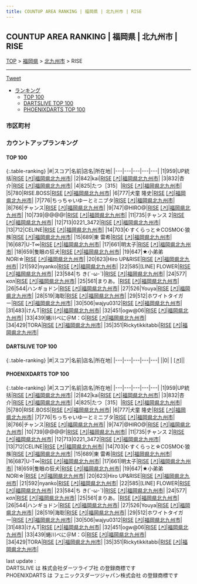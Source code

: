 ```yaml
---
title: COUNTUP AREA RANKING | 福岡県 | 北九州市 | RISE
---
```

## COUNTUP AREA RANKING | 福岡県 | 北九州市 | RISE

[TOP](/darts/rank/) > [福岡県](/darts/rank/福岡県/) > [北九州市](/darts/rank/福岡県/北九州市/) > RISE

___

<a href="https://twitter.com/share?ref_src=twsrc%5Etfw" data-text="COUNTUP AREA RANKING | 福岡県北九州市RISE" class="twitter-share-button" data-hashtags="DARTSLIVE,PHOENIXDARTS,darts,ダーツ" data-show-count="false">Tweet</a>

* [ランキング](#カウントアップランキング)
    * [TOP 100](#top-100)
    * [DARTSLIVE TOP 100](#dartslive-top-100)
    * [PHOENIXDARTS TOP 100](#phoenixdarts-top-100)

### 市区町村

<ul>

</ul>

### カウントアップランキング

#### TOP 100



{:.table-ranking}
|#|スコア|名前|店名|所在地|
|---|---|---|---|---|
|1|959|<span class="rank-name-pd">UP統括</span>|<a href="/darts/rank/shops/80847.html">RISE</a> <a href="https://vs.phoenixdarts.com/jp/shop/shopDetailInfo/s_80847?s_seq=80847">[↗]</a>|<a href="/darts/rank/福岡県/北九州市">福岡県北九州市</a>|
|2|842|<span class="rank-name-pd">kai</span>|<a href="/darts/rank/shops/80847.html">RISE</a> <a href="https://vs.phoenixdarts.com/jp/shop/shopDetailInfo/s_80847?s_seq=80847">[↗]</a>|<a href="/darts/rank/福岡県/北九州市">福岡県北九州市</a>|
|3|832|<span class="rank-name-pd">杏介</span>|<a href="/darts/rank/shops/80847.html">RISE</a> <a href="https://vs.phoenixdarts.com/jp/shop/shopDetailInfo/s_80847?s_seq=80847">[↗]</a>|<a href="/darts/rank/福岡県/北九州市">福岡県北九州市</a>|
|4|825|<span class="rank-name-pd">たつ［315］</span>|<a href="/darts/rank/shops/80847.html">RISE</a> <a href="https://vs.phoenixdarts.com/jp/shop/shopDetailInfo/s_80847?s_seq=80847">[↗]</a>|<a href="/darts/rank/福岡県/北九州市">福岡県北九州市</a>|
|5|780|<span class="rank-name-pd">RISE.BOSS</span>|<a href="/darts/rank/shops/80847.html">RISE</a> <a href="https://vs.phoenixdarts.com/jp/shop/shopDetailInfo/s_80847?s_seq=80847">[↗]</a>|<a href="/darts/rank/福岡県/北九州市">福岡県北九州市</a>|
|6|777|<span class="rank-name-pd">犬童 隆史</span>|<a href="/darts/rank/shops/80847.html">RISE</a> <a href="https://vs.phoenixdarts.com/jp/shop/shopDetailInfo/s_80847?s_seq=80847">[↗]</a>|<a href="/darts/rank/福岡県/北九州市">福岡県北九州市</a>|
|7|776|<span class="rank-name-pd">ちっちゃいゆーとミニブタ</span>|<a href="/darts/rank/shops/80847.html">RISE</a> <a href="https://vs.phoenixdarts.com/jp/shop/shopDetailInfo/s_80847?s_seq=80847">[↗]</a>|<a href="/darts/rank/福岡県/北九州市">福岡県北九州市</a>|
|8|766|<span class="rank-name-pd">チャンス</span>|<a href="/darts/rank/shops/80847.html">RISE</a> <a href="https://vs.phoenixdarts.com/jp/shop/shopDetailInfo/s_80847?s_seq=80847">[↗]</a>|<a href="/darts/rank/福岡県/北九州市">福岡県北九州市</a>|
|9|747|<span class="rank-name-pd">@HIRO@</span>|<a href="/darts/rank/shops/80847.html">RISE</a> <a href="https://vs.phoenixdarts.com/jp/shop/shopDetailInfo/s_80847?s_seq=80847">[↗]</a>|<a href="/darts/rank/福岡県/北九州市">福岡県北九州市</a>|
|10|739|<span class="rank-name-pd">@@@@!</span>|<a href="/darts/rank/shops/80847.html">RISE</a> <a href="https://vs.phoenixdarts.com/jp/shop/shopDetailInfo/s_80847?s_seq=80847">[↗]</a>|<a href="/darts/rank/福岡県/北九州市">福岡県北九州市</a>|
|11|735|<span class="rank-name-pd">チャンス 2</span>|<a href="/darts/rank/shops/80847.html">RISE</a> <a href="https://vs.phoenixdarts.com/jp/shop/shopDetailInfo/s_80847?s_seq=80847">[↗]</a>|<a href="/darts/rank/福岡県/北九州市">福岡県北九州市</a>|
|12|713|<span class="rank-name-pd">0221_3472</span>|<a href="/darts/rank/shops/80847.html">RISE</a> <a href="https://vs.phoenixdarts.com/jp/shop/shopDetailInfo/s_80847?s_seq=80847">[↗]</a>|<a href="/darts/rank/福岡県/北九州市">福岡県北九州市</a>|
|13|712|<span class="rank-name-pd">CELINE</span>|<a href="/darts/rank/shops/80847.html">RISE</a> <a href="https://vs.phoenixdarts.com/jp/shop/shopDetailInfo/s_80847?s_seq=80847">[↗]</a>|<a href="/darts/rank/福岡県/北九州市">福岡県北九州市</a>|
|14|703|<span class="rank-name-pd">☪すくらっと☆COSMO☪狼族</span>|<a href="/darts/rank/shops/80847.html">RISE</a> <a href="https://vs.phoenixdarts.com/jp/shop/shopDetailInfo/s_80847?s_seq=80847">[↗]</a>|<a href="/darts/rank/福岡県/北九州市">福岡県北九州市</a>|
|15|689|<span class="rank-name-pd">東 雷希</span>|<a href="/darts/rank/shops/80847.html">RISE</a> <a href="https://vs.phoenixdarts.com/jp/shop/shopDetailInfo/s_80847?s_seq=80847">[↗]</a>|<a href="/darts/rank/福岡県/北九州市">福岡県北九州市</a>|
|16|687|<span class="rank-name-pd">U-T∞</span>|<a href="/darts/rank/shops/80847.html">RISE</a> <a href="https://vs.phoenixdarts.com/jp/shop/shopDetailInfo/s_80847?s_seq=80847">[↗]</a>|<a href="/darts/rank/福岡県/北九州市">福岡県北九州市</a>|
|17|661|<span class="rank-name-pd">明太子</span>|<a href="/darts/rank/shops/80847.html">RISE</a> <a href="https://vs.phoenixdarts.com/jp/shop/shopDetailInfo/s_80847?s_seq=80847">[↗]</a>|<a href="/darts/rank/福岡県/北九州市">福岡県北九州市</a>|
|18|659|<span class="rank-name-pd">隻眼の狂犬</span>|<a href="/darts/rank/shops/80847.html">RISE</a> <a href="https://vs.phoenixdarts.com/jp/shop/shopDetailInfo/s_80847?s_seq=80847">[↗]</a>|<a href="/darts/rank/福岡県/北九州市">福岡県北九州市</a>|
|19|647|<span class="rank-name-pd">★小弟弟NORI☆</span>|<a href="/darts/rank/shops/80847.html">RISE</a> <a href="https://vs.phoenixdarts.com/jp/shop/shopDetailInfo/s_80847?s_seq=80847">[↗]</a>|<a href="/darts/rank/福岡県/北九州市">福岡県北九州市</a>|
|20|623|<span class="rank-name-pd">Hiro UP&amp;RISE</span>|<a href="/darts/rank/shops/80847.html">RISE</a> <a href="https://vs.phoenixdarts.com/jp/shop/shopDetailInfo/s_80847?s_seq=80847">[↗]</a>|<a href="/darts/rank/福岡県/北九州市">福岡県北九州市</a>|
|21|592|<span class="rank-name-pd">nyanko</span>|<a href="/darts/rank/shops/80847.html">RISE</a> <a href="https://vs.phoenixdarts.com/jp/shop/shopDetailInfo/s_80847?s_seq=80847">[↗]</a>|<a href="/darts/rank/福岡県/北九州市">福岡県北九州市</a>|
|22|585|<span class="rank-name-pd">[LINE] FLOWER</span>|<a href="/darts/rank/shops/80847.html">RISE</a> <a href="https://vs.phoenixdarts.com/jp/shop/shopDetailInfo/s_80847?s_seq=80847">[↗]</a>|<a href="/darts/rank/福岡県/北九州市">福岡県北九州市</a>|
|23|584|<span class="rank-name-pd">ち  き(´･ω･`)</span>|<a href="/darts/rank/shops/80847.html">RISE</a> <a href="https://vs.phoenixdarts.com/jp/shop/shopDetailInfo/s_80847?s_seq=80847">[↗]</a>|<a href="/darts/rank/福岡県/北九州市">福岡県北九州市</a>|
|24|577|<span class="rank-name-pd">кσл</span>|<a href="/darts/rank/shops/80847.html">RISE</a> <a href="https://vs.phoenixdarts.com/jp/shop/shopDetailInfo/s_80847?s_seq=80847">[↗]</a>|<a href="/darts/rank/福岡県/北九州市">福岡県北九州市</a>|
|25|561|<span class="rank-name-pd">まりあ。</span>|<a href="/darts/rank/shops/80847.html">RISE</a> <a href="https://vs.phoenixdarts.com/jp/shop/shopDetailInfo/s_80847?s_seq=80847">[↗]</a>|<a href="/darts/rank/福岡県/北九州市">福岡県北九州市</a>|
|26|544|<span class="rank-name-pd">ハンギョドン</span>|<a href="/darts/rank/shops/80847.html">RISE</a> <a href="https://vs.phoenixdarts.com/jp/shop/shopDetailInfo/s_80847?s_seq=80847">[↗]</a>|<a href="/darts/rank/福岡県/北九州市">福岡県北九州市</a>|
|27|526|<span class="rank-name-pd">Youya</span>|<a href="/darts/rank/shops/80847.html">RISE</a> <a href="https://vs.phoenixdarts.com/jp/shop/shopDetailInfo/s_80847?s_seq=80847">[↗]</a>|<a href="/darts/rank/福岡県/北九州市">福岡県北九州市</a>|
|28|519|<span class="rank-name-pd">海聡</span>|<a href="/darts/rank/shops/80847.html">RISE</a> <a href="https://vs.phoenixdarts.com/jp/shop/shopDetailInfo/s_80847?s_seq=80847">[↗]</a>|<a href="/darts/rank/福岡県/北九州市">福岡県北九州市</a>|
|29|512|<span class="rank-name-pd">ホワイトタイガー</span>|<a href="/darts/rank/shops/80847.html">RISE</a> <a href="https://vs.phoenixdarts.com/jp/shop/shopDetailInfo/s_80847?s_seq=80847">[↗]</a>|<a href="/darts/rank/福岡県/北九州市">福岡県北九州市</a>|
|30|506|<span class="rank-name-pd">wajyu0312</span>|<a href="/darts/rank/shops/80847.html">RISE</a> <a href="https://vs.phoenixdarts.com/jp/shop/shopDetailInfo/s_80847?s_seq=80847">[↗]</a>|<a href="/darts/rank/福岡県/北九州市">福岡県北九州市</a>|
|31|483|<span class="rank-name-pd">けんT</span>|<a href="/darts/rank/shops/80847.html">RISE</a> <a href="https://vs.phoenixdarts.com/jp/shop/shopDetailInfo/s_80847?s_seq=80847">[↗]</a>|<a href="/darts/rank/福岡県/北九州市">福岡県北九州市</a>|
|32|451|<span class="rank-name-pd">ogw@06</span>|<a href="/darts/rank/shops/80847.html">RISE</a> <a href="https://vs.phoenixdarts.com/jp/shop/shopDetailInfo/s_80847?s_seq=80847">[↗]</a>|<a href="/darts/rank/福岡県/北九州市">福岡県北九州市</a>|
|33|439|<span class="rank-name-pd">蜷川べに＠M：G</span>|<a href="/darts/rank/shops/80847.html">RISE</a> <a href="https://vs.phoenixdarts.com/jp/shop/shopDetailInfo/s_80847?s_seq=80847">[↗]</a>|<a href="/darts/rank/福岡県/北九州市">福岡県北九州市</a>|
|34|429|<span class="rank-name-pd">TORA</span>|<a href="/darts/rank/shops/80847.html">RISE</a> <a href="https://vs.phoenixdarts.com/jp/shop/shopDetailInfo/s_80847?s_seq=80847">[↗]</a>|<a href="/darts/rank/福岡県/北九州市">福岡県北九州市</a>|
|35|351|<span class="rank-name-pd">Rickytikkitabbi</span>|<a href="/darts/rank/shops/80847.html">RISE</a> <a href="https://vs.phoenixdarts.com/jp/shop/shopDetailInfo/s_80847?s_seq=80847">[↗]</a>|<a href="/darts/rank/福岡県/北九州市">福岡県北九州市</a>|


#### DARTSLIVE TOP 100



{:.table-ranking}
|#|スコア|名前|店名|所在地|
|---|---|---|---|---|
||0|<span class="rank-name-dl"> </span>|<a href="/darts/rank/shops/.html"></a> <a href="">[↗]</a>|<a href="/darts/rank//"></a>|


#### PHOENIXDARTS TOP 100



{:.table-ranking}
|#|スコア|名前|店名|所在地|
|---|---|---|---|---|
|1|959|<span class="rank-name-pd">UP統括</span>|<a href="/darts/rank/shops/80847.html">RISE</a> <a href="https://vs.phoenixdarts.com/jp/shop/shopDetailInfo/s_80847?s_seq=80847">[↗]</a>|<a href="/darts/rank/福岡県/北九州市">福岡県北九州市</a>|
|2|842|<span class="rank-name-pd">kai</span>|<a href="/darts/rank/shops/80847.html">RISE</a> <a href="https://vs.phoenixdarts.com/jp/shop/shopDetailInfo/s_80847?s_seq=80847">[↗]</a>|<a href="/darts/rank/福岡県/北九州市">福岡県北九州市</a>|
|3|832|<span class="rank-name-pd">杏介</span>|<a href="/darts/rank/shops/80847.html">RISE</a> <a href="https://vs.phoenixdarts.com/jp/shop/shopDetailInfo/s_80847?s_seq=80847">[↗]</a>|<a href="/darts/rank/福岡県/北九州市">福岡県北九州市</a>|
|4|825|<span class="rank-name-pd">たつ［315］</span>|<a href="/darts/rank/shops/80847.html">RISE</a> <a href="https://vs.phoenixdarts.com/jp/shop/shopDetailInfo/s_80847?s_seq=80847">[↗]</a>|<a href="/darts/rank/福岡県/北九州市">福岡県北九州市</a>|
|5|780|<span class="rank-name-pd">RISE.BOSS</span>|<a href="/darts/rank/shops/80847.html">RISE</a> <a href="https://vs.phoenixdarts.com/jp/shop/shopDetailInfo/s_80847?s_seq=80847">[↗]</a>|<a href="/darts/rank/福岡県/北九州市">福岡県北九州市</a>|
|6|777|<span class="rank-name-pd">犬童 隆史</span>|<a href="/darts/rank/shops/80847.html">RISE</a> <a href="https://vs.phoenixdarts.com/jp/shop/shopDetailInfo/s_80847?s_seq=80847">[↗]</a>|<a href="/darts/rank/福岡県/北九州市">福岡県北九州市</a>|
|7|776|<span class="rank-name-pd">ちっちゃいゆーとミニブタ</span>|<a href="/darts/rank/shops/80847.html">RISE</a> <a href="https://vs.phoenixdarts.com/jp/shop/shopDetailInfo/s_80847?s_seq=80847">[↗]</a>|<a href="/darts/rank/福岡県/北九州市">福岡県北九州市</a>|
|8|766|<span class="rank-name-pd">チャンス</span>|<a href="/darts/rank/shops/80847.html">RISE</a> <a href="https://vs.phoenixdarts.com/jp/shop/shopDetailInfo/s_80847?s_seq=80847">[↗]</a>|<a href="/darts/rank/福岡県/北九州市">福岡県北九州市</a>|
|9|747|<span class="rank-name-pd">@HIRO@</span>|<a href="/darts/rank/shops/80847.html">RISE</a> <a href="https://vs.phoenixdarts.com/jp/shop/shopDetailInfo/s_80847?s_seq=80847">[↗]</a>|<a href="/darts/rank/福岡県/北九州市">福岡県北九州市</a>|
|10|739|<span class="rank-name-pd">@@@@!</span>|<a href="/darts/rank/shops/80847.html">RISE</a> <a href="https://vs.phoenixdarts.com/jp/shop/shopDetailInfo/s_80847?s_seq=80847">[↗]</a>|<a href="/darts/rank/福岡県/北九州市">福岡県北九州市</a>|
|11|735|<span class="rank-name-pd">チャンス 2</span>|<a href="/darts/rank/shops/80847.html">RISE</a> <a href="https://vs.phoenixdarts.com/jp/shop/shopDetailInfo/s_80847?s_seq=80847">[↗]</a>|<a href="/darts/rank/福岡県/北九州市">福岡県北九州市</a>|
|12|713|<span class="rank-name-pd">0221_3472</span>|<a href="/darts/rank/shops/80847.html">RISE</a> <a href="https://vs.phoenixdarts.com/jp/shop/shopDetailInfo/s_80847?s_seq=80847">[↗]</a>|<a href="/darts/rank/福岡県/北九州市">福岡県北九州市</a>|
|13|712|<span class="rank-name-pd">CELINE</span>|<a href="/darts/rank/shops/80847.html">RISE</a> <a href="https://vs.phoenixdarts.com/jp/shop/shopDetailInfo/s_80847?s_seq=80847">[↗]</a>|<a href="/darts/rank/福岡県/北九州市">福岡県北九州市</a>|
|14|703|<span class="rank-name-pd">☪すくらっと☆COSMO☪狼族</span>|<a href="/darts/rank/shops/80847.html">RISE</a> <a href="https://vs.phoenixdarts.com/jp/shop/shopDetailInfo/s_80847?s_seq=80847">[↗]</a>|<a href="/darts/rank/福岡県/北九州市">福岡県北九州市</a>|
|15|689|<span class="rank-name-pd">東 雷希</span>|<a href="/darts/rank/shops/80847.html">RISE</a> <a href="https://vs.phoenixdarts.com/jp/shop/shopDetailInfo/s_80847?s_seq=80847">[↗]</a>|<a href="/darts/rank/福岡県/北九州市">福岡県北九州市</a>|
|16|687|<span class="rank-name-pd">U-T∞</span>|<a href="/darts/rank/shops/80847.html">RISE</a> <a href="https://vs.phoenixdarts.com/jp/shop/shopDetailInfo/s_80847?s_seq=80847">[↗]</a>|<a href="/darts/rank/福岡県/北九州市">福岡県北九州市</a>|
|17|661|<span class="rank-name-pd">明太子</span>|<a href="/darts/rank/shops/80847.html">RISE</a> <a href="https://vs.phoenixdarts.com/jp/shop/shopDetailInfo/s_80847?s_seq=80847">[↗]</a>|<a href="/darts/rank/福岡県/北九州市">福岡県北九州市</a>|
|18|659|<span class="rank-name-pd">隻眼の狂犬</span>|<a href="/darts/rank/shops/80847.html">RISE</a> <a href="https://vs.phoenixdarts.com/jp/shop/shopDetailInfo/s_80847?s_seq=80847">[↗]</a>|<a href="/darts/rank/福岡県/北九州市">福岡県北九州市</a>|
|19|647|<span class="rank-name-pd">★小弟弟NORI☆</span>|<a href="/darts/rank/shops/80847.html">RISE</a> <a href="https://vs.phoenixdarts.com/jp/shop/shopDetailInfo/s_80847?s_seq=80847">[↗]</a>|<a href="/darts/rank/福岡県/北九州市">福岡県北九州市</a>|
|20|623|<span class="rank-name-pd">Hiro UP&amp;RISE</span>|<a href="/darts/rank/shops/80847.html">RISE</a> <a href="https://vs.phoenixdarts.com/jp/shop/shopDetailInfo/s_80847?s_seq=80847">[↗]</a>|<a href="/darts/rank/福岡県/北九州市">福岡県北九州市</a>|
|21|592|<span class="rank-name-pd">nyanko</span>|<a href="/darts/rank/shops/80847.html">RISE</a> <a href="https://vs.phoenixdarts.com/jp/shop/shopDetailInfo/s_80847?s_seq=80847">[↗]</a>|<a href="/darts/rank/福岡県/北九州市">福岡県北九州市</a>|
|22|585|<span class="rank-name-pd">[LINE] FLOWER</span>|<a href="/darts/rank/shops/80847.html">RISE</a> <a href="https://vs.phoenixdarts.com/jp/shop/shopDetailInfo/s_80847?s_seq=80847">[↗]</a>|<a href="/darts/rank/福岡県/北九州市">福岡県北九州市</a>|
|23|584|<span class="rank-name-pd">ち  き(´･ω･`)</span>|<a href="/darts/rank/shops/80847.html">RISE</a> <a href="https://vs.phoenixdarts.com/jp/shop/shopDetailInfo/s_80847?s_seq=80847">[↗]</a>|<a href="/darts/rank/福岡県/北九州市">福岡県北九州市</a>|
|24|577|<span class="rank-name-pd">кσл</span>|<a href="/darts/rank/shops/80847.html">RISE</a> <a href="https://vs.phoenixdarts.com/jp/shop/shopDetailInfo/s_80847?s_seq=80847">[↗]</a>|<a href="/darts/rank/福岡県/北九州市">福岡県北九州市</a>|
|25|561|<span class="rank-name-pd">まりあ。</span>|<a href="/darts/rank/shops/80847.html">RISE</a> <a href="https://vs.phoenixdarts.com/jp/shop/shopDetailInfo/s_80847?s_seq=80847">[↗]</a>|<a href="/darts/rank/福岡県/北九州市">福岡県北九州市</a>|
|26|544|<span class="rank-name-pd">ハンギョドン</span>|<a href="/darts/rank/shops/80847.html">RISE</a> <a href="https://vs.phoenixdarts.com/jp/shop/shopDetailInfo/s_80847?s_seq=80847">[↗]</a>|<a href="/darts/rank/福岡県/北九州市">福岡県北九州市</a>|
|27|526|<span class="rank-name-pd">Youya</span>|<a href="/darts/rank/shops/80847.html">RISE</a> <a href="https://vs.phoenixdarts.com/jp/shop/shopDetailInfo/s_80847?s_seq=80847">[↗]</a>|<a href="/darts/rank/福岡県/北九州市">福岡県北九州市</a>|
|28|519|<span class="rank-name-pd">海聡</span>|<a href="/darts/rank/shops/80847.html">RISE</a> <a href="https://vs.phoenixdarts.com/jp/shop/shopDetailInfo/s_80847?s_seq=80847">[↗]</a>|<a href="/darts/rank/福岡県/北九州市">福岡県北九州市</a>|
|29|512|<span class="rank-name-pd">ホワイトタイガー</span>|<a href="/darts/rank/shops/80847.html">RISE</a> <a href="https://vs.phoenixdarts.com/jp/shop/shopDetailInfo/s_80847?s_seq=80847">[↗]</a>|<a href="/darts/rank/福岡県/北九州市">福岡県北九州市</a>|
|30|506|<span class="rank-name-pd">wajyu0312</span>|<a href="/darts/rank/shops/80847.html">RISE</a> <a href="https://vs.phoenixdarts.com/jp/shop/shopDetailInfo/s_80847?s_seq=80847">[↗]</a>|<a href="/darts/rank/福岡県/北九州市">福岡県北九州市</a>|
|31|483|<span class="rank-name-pd">けんT</span>|<a href="/darts/rank/shops/80847.html">RISE</a> <a href="https://vs.phoenixdarts.com/jp/shop/shopDetailInfo/s_80847?s_seq=80847">[↗]</a>|<a href="/darts/rank/福岡県/北九州市">福岡県北九州市</a>|
|32|451|<span class="rank-name-pd">ogw@06</span>|<a href="/darts/rank/shops/80847.html">RISE</a> <a href="https://vs.phoenixdarts.com/jp/shop/shopDetailInfo/s_80847?s_seq=80847">[↗]</a>|<a href="/darts/rank/福岡県/北九州市">福岡県北九州市</a>|
|33|439|<span class="rank-name-pd">蜷川べに＠M：G</span>|<a href="/darts/rank/shops/80847.html">RISE</a> <a href="https://vs.phoenixdarts.com/jp/shop/shopDetailInfo/s_80847?s_seq=80847">[↗]</a>|<a href="/darts/rank/福岡県/北九州市">福岡県北九州市</a>|
|34|429|<span class="rank-name-pd">TORA</span>|<a href="/darts/rank/shops/80847.html">RISE</a> <a href="https://vs.phoenixdarts.com/jp/shop/shopDetailInfo/s_80847?s_seq=80847">[↗]</a>|<a href="/darts/rank/福岡県/北九州市">福岡県北九州市</a>|
|35|351|<span class="rank-name-pd">Rickytikkitabbi</span>|<a href="/darts/rank/shops/80847.html">RISE</a> <a href="https://vs.phoenixdarts.com/jp/shop/shopDetailInfo/s_80847?s_seq=80847">[↗]</a>|<a href="/darts/rank/福岡県/北九州市">福岡県北九州市</a>|


<div class="footer border-top border-gray-light mt-5 pt-3 text-right text-gray">
    last update : <span style="font-weight: italic" id="foot_last_modified"></span><br />
    DARTSLIVE は 株式会社ダーツライブ社 の登録商標です<br />
    PHOENIXDARTS は フェニックスダーツジャパン株式会社 の登録商標です<br />
</div>

<script src="https://cdnjs.cloudflare.com/ajax/libs/jquery.tablesorter/2.31.3/js/jquery.tablesorter.min.js" integrity="sha512-qzgd5cYSZcosqpzpn7zF2ZId8f/8CHmFKZ8j7mU4OUXTNRd5g+ZHBPsgKEwoqxCtdQvExE5LprwwPAgoicguNg==" crossorigin="anonymous" referrerpolicy="no-referrer"></script>
<link rel="stylesheet" href="https://cdnjs.cloudflare.com/ajax/libs/jquery.tablesorter/2.31.3/css/theme.default.min.css" integrity="sha512-wghhOJkjQX0Lh3NSWvNKeZ0ZpNn+SPVXX1Qyc9OCaogADktxrBiBdKGDoqVUOyhStvMBmJQ8ZdMHiR3wuEq8+w==" crossorigin="anonymous" referrerpolicy="no-referrer" />
<script>
$(function() {
    $(".table-ranking").tablesorter({sortList:[[0, 0]]});
    $("#foot_last_modified").text(formatDate(new Date(document.lastModified), 'yyyy-MM-dd HH:mm:ss'));
});
</script>

<script async src="https://platform.twitter.com/widgets.js" charset="utf-8"></script>
